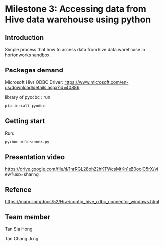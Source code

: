 # Milestone 3: Accessing data from Hive data warehouse using python

## Introduction
Simple process that how to access data from hive data warehouse in hortonworks sandbox.

## Packegas demand
Microsoft Hive ODBC Driver: https://www.microsoft.com/en-us/download/details.aspx?id=40886

library of pyodbc : 
  run 
  
    pip install pyodbc    
  
## Getting start
Run:    
        
    python milestone3.py

## Presentation video
https://drive.google.com/file/d/1nrRGL28ohZ2hKTWcsMtKn1eB0oolC5rX/view?usp=sharing

## Refence
https://mapr.com/docs/52/Hive/config_hive_odbc_connector_windows.html

## Team member
Tan Sia Hong

Tan Chang Jung


